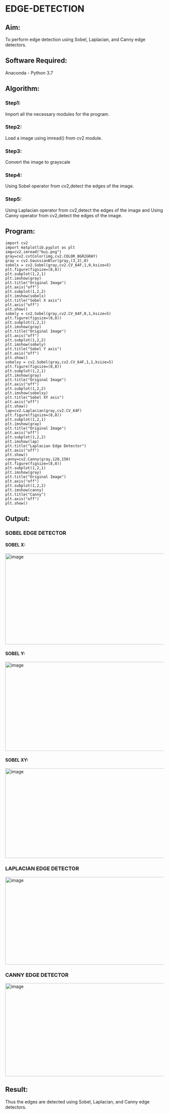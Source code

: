 # EDGE-DETECTION
## Aim:
To perform edge detection using Sobel, Laplacian, and Canny edge detectors.

## Software Required:
Anaconda - Python 3.7

## Algorithm:
### Step1:
Import all the necessary modules for the program.

### Step2:
Load a image using imread() from cv2 module.

### Step3:
Convert the image to grayscale

### Step4:
Using Sobel operator from cv2,detect the edges of the image.

### Step5:

Using Laplacian operator from cv2,detect the edges of the image and Using Canny operator from cv2,detect the edges of the image.

## Program:
```
import cv2
import matplotlib.pyplot as plt
img=cv2.imread("bui.png")
gray=cv2.cvtColor(img,cv2.COLOR_BGR2GRAY)
gray = cv2.GaussianBlur(gray,(3,3),0)
sobelx = cv2.Sobel(gray,cv2.CV_64F,1,0,ksize=5)
plt.figure(figsize=(8,8))
plt.subplot(1,2,1)
plt.imshow(gray)
plt.title("Original Image")
plt.axis("off")
plt.subplot(1,2,2)
plt.imshow(sobelx)
plt.title("Sobel X axis")
plt.axis("off")
plt.show()
sobely = cv2.Sobel(gray,cv2.CV_64F,0,1,ksize=5)
plt.figure(figsize=(8,8))
plt.subplot(1,2,1)
plt.imshow(gray)
plt.title("Original Image")
plt.axis("off")
plt.subplot(1,2,2)
plt.imshow(sobely)
plt.title("Sobel Y axis")
plt.axis("off")
plt.show()
sobelxy = cv2.Sobel(gray,cv2.CV_64F,1,1,ksize=5)
plt.figure(figsize=(8,8))
plt.subplot(1,2,1)
plt.imshow(gray)
plt.title("Original Image")
plt.axis("off")
plt.subplot(1,2,2)
plt.imshow(sobelxy)
plt.title("Sobel XY axis")
plt.axis("off")
plt.show()
lap=cv2.Laplacian(gray,cv2.CV_64F)
plt.figure(figsize=(8,8))
plt.subplot(1,2,1)
plt.imshow(gray)
plt.title("Original Image")
plt.axis("off")
plt.subplot(1,2,2)
plt.imshow(lap)
plt.title("Laplacian Edge Detector")
plt.axis("off")
plt.show()
canny=cv2.Canny(gray,120,150)
plt.figure(figsize=(8,8))
plt.subplot(1,2,1)
plt.imshow(gray)
plt.title("Original Image")
plt.axis("off")
plt.subplot(1,2,2)
plt.imshow(canny)
plt.title("Canny")
plt.axis("off")
plt.show()
```
## Output:
### SOBEL EDGE DETECTOR

#### SOBEL X:
<img width="816" height="289" alt="image" src="https://github.com/user-attachments/assets/778edeb6-eaf6-46c7-bc53-d1067deda29c" />

#### SOBEL Y:
<img width="818" height="283" alt="image" src="https://github.com/user-attachments/assets/f0b7bdbe-6294-4977-8bfb-d6ad8f5a0ca3" />

#### SOBEL XY:
<img width="835" height="285" alt="image" src="https://github.com/user-attachments/assets/b16274ef-9c6c-445a-a219-ec7044102b27" />

### LAPLACIAN EDGE DETECTOR
<img width="848" height="278" alt="image" src="https://github.com/user-attachments/assets/2badba1e-a235-4837-ba60-dab68c1c223e" />

### CANNY EDGE DETECTOR
<img width="847" height="296" alt="image" src="https://github.com/user-attachments/assets/fb19a1c2-098b-4557-b47b-5378ec79ad54" />

## Result:
Thus the edges are detected using Sobel, Laplacian, and Canny edge detectors.
